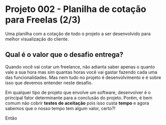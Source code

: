 # Projeto 002 - Planilha de cotação para Freelas (2/3)

Uma planilha com a cotação de todo o projeto a ser desenvolvido para melhor visualização do cliente.

## Qual é o valor que o desafio entrega?

Quando você vai cotar um freelance, não adianta saber apenas o quanto vale a sua hora mas sim quantas horas você vai gastar fazendo cada uma das funcionalidades. Mas nem tudo no projeto é desenvolvimento e é sobre isso que devemos entender neste desafio.

Em qualquer tipo de projeto que envolve um software, desenvolver é o principal fator determinante para a conclusão do projeto. Porém, é bem comum não cobrir **testes de aceitação** pois isso custa **tempo** e agora sabemos que o nosso tempo tem algum valor, certo?!

Então 